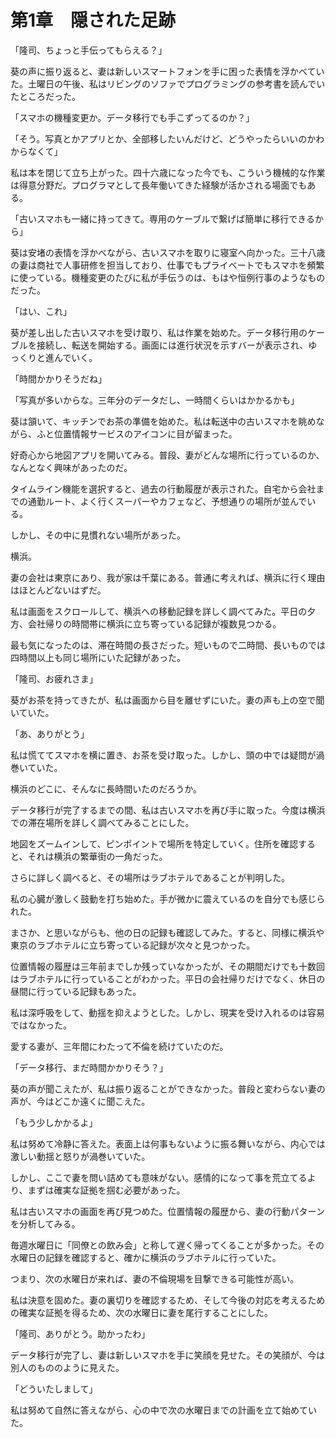 # 第1章　隠された足跡

「隆司、ちょっと手伝ってもらえる？」

葵の声に振り返ると、妻は新しいスマートフォンを手に困った表情を浮かべていた。土曜日の午後、私はリビングのソファでプログラミングの参考書を読んでいたところだった。

「スマホの機種変更か。データ移行でも手こずってるのか？」

「そう。写真とかアプリとか、全部移したいんだけど、どうやったらいいのかわからなくて」

私は本を閉じて立ち上がった。四十六歳になった今でも、こういう機械的な作業は得意分野だ。プログラマとして長年働いてきた経験が活かされる場面でもある。

「古いスマホも一緒に持ってきて。専用のケーブルで繋げば簡単に移行できるから」

葵は安堵の表情を浮かべながら、古いスマホを取りに寝室へ向かった。三十八歳の妻は商社で人事研修を担当しており、仕事でもプライベートでもスマホを頻繁に使っている。機種変更のたびに私が手伝うのは、もはや恒例行事のようなものだった。

「はい、これ」

葵が差し出した古いスマホを受け取り、私は作業を始めた。データ移行用のケーブルを接続し、転送を開始する。画面には進行状況を示すバーが表示され、ゆっくりと進んでいく。

「時間かかりそうだね」

「写真が多いからな。三年分のデータだし、一時間くらいはかかるかも」

葵は頷いて、キッチンでお茶の準備を始めた。私は転送中の古いスマホを眺めながら、ふと位置情報サービスのアイコンに目が留まった。

好奇心から地図アプリを開いてみる。普段、妻がどんな場所に行っているのか、なんとなく興味があったのだ。

タイムライン機能を選択すると、過去の行動履歴が表示された。自宅から会社までの通勤ルート、よく行くスーパーやカフェなど、予想通りの場所が並んでいる。

しかし、その中に見慣れない場所があった。

横浜。

妻の会社は東京にあり、我が家は千葉にある。普通に考えれば、横浜に行く理由はほとんどないはずだ。

私は画面をスクロールして、横浜への移動記録を詳しく調べてみた。平日の夕方、会社帰りの時間帯に横浜に立ち寄っている記録が複数見つかる。

最も気になったのは、滞在時間の長さだった。短いもので二時間、長いものでは四時間以上も同じ場所にいた記録があった。

「隆司、お疲れさま」

葵がお茶を持ってきたが、私は画面から目を離せずにいた。妻の声も上の空で聞いていた。

「あ、ありがとう」

私は慌ててスマホを横に置き、お茶を受け取った。しかし、頭の中では疑問が渦巻いていた。

横浜のどこに、そんなに長時間いたのだろうか。

データ移行が完了するまでの間、私は古いスマホを再び手に取った。今度は横浜での滞在場所を詳しく調べてみることにした。

地図をズームインして、ピンポイントで場所を特定していく。住所を確認すると、それは横浜の繁華街の一角だった。

さらに詳しく調べると、その場所はラブホテルであることが判明した。

私の心臓が激しく鼓動を打ち始めた。手が微かに震えているのを自分でも感じられた。

まさか、と思いながらも、他の日の記録も確認してみた。すると、同様に横浜や東京のラブホテルに立ち寄っている記録が次々と見つかった。

位置情報の履歴は三年前までしか残っていなかったが、その期間だけでも十数回はラブホテルに行っていることがわかった。平日の会社帰りだけでなく、休日の昼間に行っている記録もあった。

私は深呼吸をして、動揺を抑えようとした。しかし、現実を受け入れるのは容易ではなかった。

愛する妻が、三年間にわたって不倫を続けていたのだ。

「データ移行、まだ時間かかりそう？」

葵の声が聞こえたが、私は振り返ることができなかった。普段と変わらない妻の声が、今はどこか遠くに聞こえた。

「もう少しかかるよ」

私は努めて冷静に答えた。表面上は何事もないように振る舞いながら、内心では激しい動揺と怒りが渦巻いていた。

しかし、ここで妻を問い詰めても意味がない。感情的になって事を荒立てるより、まずは確実な証拠を掴む必要があった。

私は古いスマホの画面を再び見つめた。位置情報の履歴から、妻の行動パターンを分析してみる。

毎週水曜日に「同僚との飲み会」と称して遅く帰ってくることが多かった。その水曜日の記録を確認すると、確かに横浜のラブホテルに行っていた。

つまり、次の水曜日が来れば、妻の不倫現場を目撃できる可能性が高い。

私は決意を固めた。妻の裏切りを確認するため、そして今後の対応を考えるための確実な証拠を得るため、次の水曜日に妻を尾行することにした。

「隆司、ありがとう。助かったわ」

データ移行が完了し、妻は新しいスマホを手に笑顔を見せた。その笑顔が、今は別人のもののように見えた。

「どういたしまして」

私は努めて自然に答えながら、心の中で次の水曜日までの計画を立て始めていた。